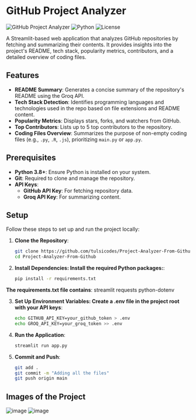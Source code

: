 # GitHub Project Analyzer

![GitHub Project Analyzer](https://img.shields.io/badge/Streamlit-App-blue) ![Python](https://img.shields.io/badge/Python-3.8+-yellow) ![License](https://img.shields.io/badge/License-MIT-green)

A Streamlit-based web application that analyzes GitHub repositories by fetching and summarizing their contents. It provides insights into the project's README, tech stack, popularity metrics, contributors, and a detailed overview of coding files.

## Features

- **README Summary**: Generates a concise summary of the repository's README using the Groq API.
- **Tech Stack Detection**: Identifies programming languages and technologies used in the repo based on file extensions and README content.
- **Popularity Metrics**: Displays stars, forks, and watchers from GitHub.
- **Top Contributors**: Lists up to 5 top contributors to the repository.
- **Coding Files Overview**: Summarizes the purpose of non-empty coding files (e.g., `.py`, `.R`, `.js`), prioritizing `main.py` or `app.py`.

## Prerequisites

- **Python 3.8+**: Ensure Python is installed on your system.
- **Git**: Required to clone and manage the repository.
- **API Keys**:
  - **GitHub API Key**: For fetching repository data.
  - **Groq API Key**: For summarizing content.

## Setup

Follow these steps to set up and run the project locally:

1. **Clone the Repository**:
   ```bash
   git clone https://github.com/tulsicodes/Project-Analyzer-From-Github.git
   cd Project-Analyzer-From-Github

2. **Install Dependencies: Install the required Python packages:**:
   ```bash
   pip install -r requirements.txt

**The requirements.txt file contains**:
streamlit
requests
python-dotenv

3. **Set Up Environment Variables: Create a .env file in the project root with your API keys**:
    ```bash
    echo GITHUB_API_KEY=your_github_token > .env
    echo GROQ_API_KEY=your_groq_token >> .env
4. **Run the Application**:
    ```bash
    streamlit run app.py
5. **Commit and Push**:
    ```bash
    git add .
    git commit -m "Adding all the files"
    git push origin main
## Images of the Project
![image](https://github.com/user-attachments/assets/649c052f-cd4f-4cf0-a6a2-8d3691f266f7)
![image](https://github.com/user-attachments/assets/3586e1f4-130a-43b1-8732-531968118320)

